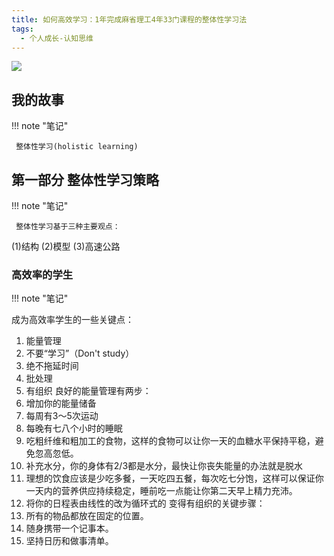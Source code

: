 ```yaml
---
title: 如何高效学习：1年完成麻省理工4年33门课程的整体性学习法
tags:
  - 个人成长-认知思维
---
```


![](https://wfqqreader-1252317822.image.myqcloud.com/cover/926/573926/s_573926.jpg)


## 我的故事




!!! note "笔记"

	 整体性学习(holistic learning) 


## 第一部分 整体性学习策略




!!! note "笔记"

	 整体性学习基于三种主要观点：
(1)结构
(2)模型
(3)高速公路 


### 高效率的学生




!!! note "笔记"

	 
成为高效率学生的一些关键点：
1. 能量管理
2. 不要“学习”（Don't study）
3. 绝不拖延时间
4. 批处理
5. 有组织
良好的能量管理有两步：
1. 增加你的能量储备
  1. 每周有3～5次运动
  2. 每晚有七八个小时的睡眠
  3. 吃粗纤维和粗加工的食物，这样的食物可以让你一天的血糖水平保持平稳，避免忽高忽低。
  4. 补充水分，你的身体有2/3都是水分，最快让你丧失能量的办法就是脱水
  5. 理想的饮食应该是少吃多餐，一天吃四五餐，每次吃七分饱，这样可以保证你一天内的营养供应持续稳定，睡前吃一点能让你第二天早上精力充沛。
2. 将你的日程表由线性的改为循环式的
变得有组织的关键步骤：
1. 所有的物品都放在固定的位置。
2. 随身携带一个记事本。
3. 坚持日历和做事清单。 

